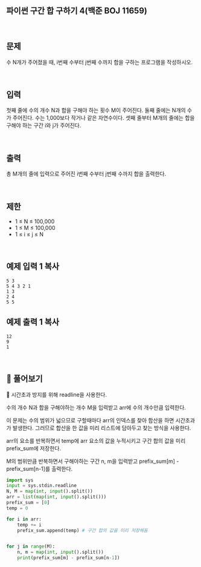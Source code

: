 ## 파이썬 구간 합 구하기 4(백준 BOJ 11659)

<br>

## 문제

수 N개가 주어졌을 때, i번째 수부터 j번째 수까지 합을 구하는 프로그램을 작성하시오.

<br>

## 입력

첫째 줄에 수의 개수 N과 합을 구해야 하는 횟수 M이 주어진다. 둘째 줄에는 N개의 수가 주어진다. 수는 1,000보다 작거나 같은 자연수이다. 셋째 줄부터 M개의 줄에는 합을 구해야 하는 구간 i와 j가 주어진다.

<br>

## 출력

총 M개의 줄에 입력으로 주어진 i번째 수부터 j번째 수까지 합을 출력한다.

<br>

## 제한

- 1 ≤ N ≤ 100,000
- 1 ≤ M ≤ 100,000
- 1 ≤ i ≤ j ≤ N

<br>

## 예제 입력 1 복사

```
5 3
5 4 3 2 1
1 3
2 4
5 5
```

## 예제 출력 1 복사

```
12
9
1
```

<br>

## 📝 풀어보기

📌 시간초과 방지를 위해 readline을 사용한다.

수의 개수 N과 합을 구해야하는 개수 M을 입력받고 arr에 수의 개수만큼 입력한다.

이 문제는 수의 범위가 넓으므로 구할때마다 arr의 인덱스를 찾아 합산을 하면 시간초과가 발생한다. 그러므로 합산을 한 값을 미리 리스트에 담아두고 찾는 방식을 사용한다.

arr의 요소를 반복하면서 temp에 arr 요소의 값을 누적시키고 구간 합의 값을 미리 prefix_sum에 저장한다.

M의 범위만큼 반복하면서 구해야하는 구간 n, m을 입력받고 prefix_sum[m] - prefix_sum[n-1]를 출력한다.

``` python
import sys
input = sys.stdin.readline
N, M = map(int, input().split())
arr = list(map(int, input().split()))
prefix_sum = [0]
temp = 0

for i in arr:
    temp += i
    prefix_sum.append(temp) # 구간 합의 값을 미리 저장해둠


for j in range(M):
    n, m = map(int, input().split())
    print(prefix_sum[m] - prefix_sum[n-1])
```


